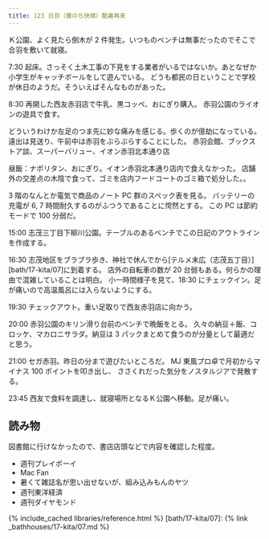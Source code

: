 ```yaml
---
title: 123 日目（曇のち快晴）酷暑再来
---
```


Ｋ公園、よく見たら倒木が 2 件発生。いつものベンチは無事だったのでそこで合羽を敷いて就寝。

7:30 起床。さっそく土木工事の下見をする業者がいるではないか。あとなぜか小学生がキャッチボールをして遊んでいる。
どうも都民の日ということで学校が休日のようだ。そういえばそんなものがあった。

8:30 再開した西友赤羽店で牛乳、黒コッペ、おにぎり購入。
赤羽公園のライオンの遊具で食す。

どういうわけか左足のつま先に妙な痛みを感じる。歩くのが億劫になっている。
遠出は見送り、午前中は赤羽をぶらぶらすることにした。
赤羽会館、ブックストア談、スーパーバリュー、イオン赤羽北本通り店

昼飯：ナポリタン、おにぎり。イオン赤羽北本通り店内で食えなかった。
店舗外の交差点の木陰で食って、ゴミを店内フードコートのゴミ箱で処分した。。

3 階のなんとか電気で商品のノート PC 群のスペック表を見る。
バッテリーの充電が 6, 7 時間耐久するのがふつうであることに愕然とする。
この PC は節約モードで 100 分弱だ。

15:00 志茂三丁目下柳川公園。テーブルのあるベンチでこの日記のアウトラインを作成する。

16:30 志茂地区をブラブラ歩き、神社で休んでから[テルメ末広（志茂五丁目）][bath/17-kita/07]に到着する。
店外の自転車の数が 20 台弱もある。何らかの理由で混雑していることは明白。
小一時間様子を見て、18:30 にチェックイン。足が痛いので高温風呂には入らないようにする。

19:30 チェックアウト。重い足取りで西友赤羽店に向かう。

20:00 赤羽公園のキリン滑り台前のベンチで晩飯をとる。
久々の納豆＋飯、コロッケ、マカロニサラダ。納豆は 3 パックまとめて食うのが分量として最適だと思う。

21:00 セガ赤羽。昨日の分まで遊びたいところだ。
MJ 東風プロ卓で月初からマイナス 100 ポイントを叩き出し、
ささくれだった気分をノスタルジアで発散する。

23:45 西友で食料を調達し、就寝場所となるＫ公園へ移動。足が痛い。

## 読み物

図書館に行けなかったので、書店店頭などで内容を確認した程度。

* 週刊プレイボーイ
* Mac Fan
* 暑くて雑誌名が思い出せないが、組み込みもんのヤツ
* 週刊東洋経済
* 週刊ダイヤモンド

{% include_cached libraries/reference.html %}
[bath/17-kita/07]: {% link _bathhouses/17-kita/07.md %}
